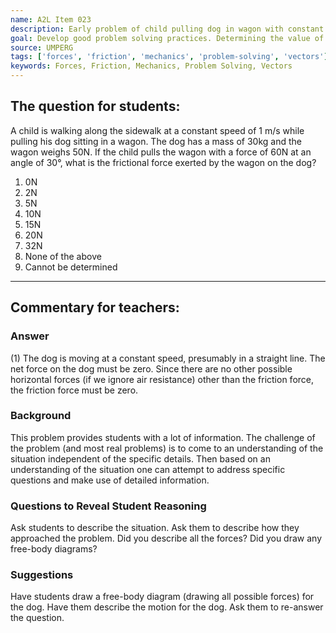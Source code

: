```yaml
---
name: A2L Item 023
description: Early problem of child pulling dog in wagon with constant velocity.
goal: Develop good problem solving practices. Determining the value of procedure forces, those requiring use of the 2nd law.
source: UMPERG
tags: ['forces', 'friction', 'mechanics', 'problem-solving', 'vectors']
keywords: Forces, Friction, Mechanics, Problem Solving, Vectors
---
```


## The question for students:

A child is walking along the sidewalk at a constant speed of 1 m/s while
pulling his dog sitting in a wagon. The dog has a mass of 30kg and the
wagon weighs 50N. If the child pulls the wagon with a force of 60N at an
angle of 30&deg;, what is the frictional force exerted by the wagon on
the dog?

1. 0N
2. 2N
3. 5N
4. 10N
5. 15N
6. 20N
7. 32N
8. None of the above
9. Cannot be determined

<hr/>

## Commentary for teachers:

### Answer

(1) The dog is moving at a constant speed, presumably in a straight
line.  The net force on the dog must be zero.  Since there are no other
possible horizontal forces (if we ignore air resistance) other than the
friction force, the friction force must be zero.

### Background

This problem provides students with a lot of information.  The challenge
of the problem (and most real problems) is to come to an understanding
of the situation independent of the specific details.  Then based on an
understanding of the situation one can attempt to address specific
questions and make use of detailed information.

### Questions to Reveal Student Reasoning

Ask students to describe the situation.  Ask them to describe how they
approached the problem.  Did you describe all the forces?  Did you draw
any free-body diagrams?

### Suggestions

Have students draw a free-body diagram (drawing all possible forces) for
the dog.  Have them describe the motion for the dog.  Ask them to
re-answer the question.
